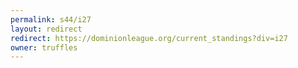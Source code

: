 ```yaml
---
permalink: s44/i27
layout: redirect
redirect: https://dominionleague.org/current_standings?div=i27
owner: truffles
---
```

